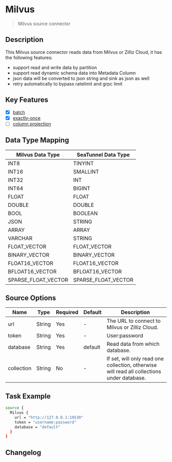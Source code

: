 # Milvus

> Milvus source connector

## Description

This Milvus source connector reads data from Milvus or Zilliz Cloud, it has the following features:
- support read and write data by partition
- support read dynamic schema data into Metadata Column
- json data will be converted to json string and sink as json as well
- retry automatically to bypass ratelimit and grpc limit

## Key Features

- [x] [batch](../../concept/connector-v2-features.md)
- [x] [exactly-once](../../concept/connector-v2-features.md)
- [ ] [column projection](../../concept/connector-v2-features.md)

## Data Type Mapping

|  Milvus Data Type   | SeaTunnel Data Type |
|---------------------|---------------------|
| INT8                | TINYINT             |
| INT16               | SMALLINT            |
| INT32               | INT                 |
| INT64               | BIGINT              |
| FLOAT               | FLOAT               |
| DOUBLE              | DOUBLE              |
| BOOL                | BOOLEAN             |
| JSON                | STRING              |
| ARRAY               | ARRAY               |
| VARCHAR             | STRING              |
| FLOAT_VECTOR        | FLOAT_VECTOR        |
| BINARY_VECTOR       | BINARY_VECTOR       |
| FLOAT16_VECTOR      | FLOAT16_VECTOR      |
| BFLOAT16_VECTOR     | BFLOAT16_VECTOR     |
| SPARSE_FLOAT_VECTOR | SPARSE_FLOAT_VECTOR |

## Source Options

|    Name    |  Type  | Required | Default |                                        Description                                         |
|------------|--------|----------|---------|--------------------------------------------------------------------------------------------|
| url        | String | Yes      | -       | The URL to connect to Milvus or Zilliz Cloud.                                              |
| token      | String | Yes      | -       | User:password                                                                              |
| database   | String | Yes      | default | Read data from which database.                                                             |
| collection | String | No       | -       | If set, will only read one collection, otherwise will read all collections under database. |

## Task Example

```bash
source {
  Milvus {
    url = "http://127.0.0.1:19530"
    token = "username:password"
    database = "default"
  }
}
```

## Changelog

